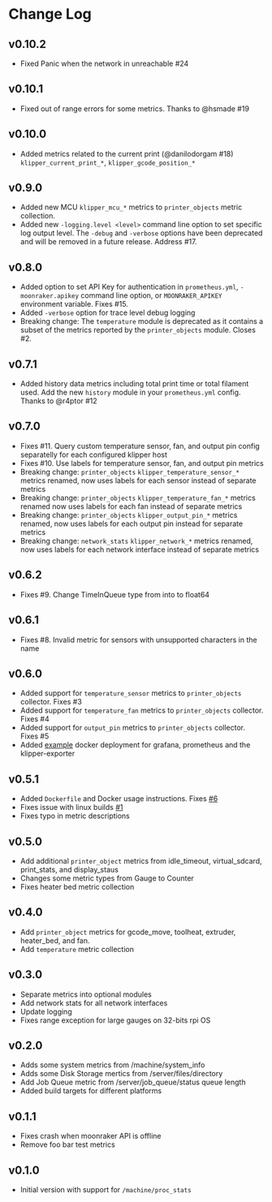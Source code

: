 Change Log
==========

v0.10.2
-------

- Fixed Panic when the network in unreachable #24

v0.10.1
-------

- Fixed out of range errors for some metrics. Thanks to @hsmade #19

v0.10.0
-------

- Added metrics related to the current print (@danilodorgam #18)
  `klipper_current_print_*`, `klipper_gcode_position_*`

v0.9.0
------

- Added new MCU `klipper_mcu_*` metrics to `printer_objects` metric collection.
- Added new `-logging.level <level>` command line option to set specific log
  output level. The `-debug` and `-verbose` options have been deprecated and
  will be removed in a future release. Address #17.

v0.8.0
------

- Added option to set API Key for authentication in `prometheus.yml`, `-moonraker.apikey`
  command line option, or `MOONRAKER_APIKEY` environment variable. Fixes #15.
- Added `-verbose` option for trace level debug logging
- Breaking change: The `temperature` module is deprecated as it contains a subset
  of the metrics reported by the `printer_objects` module. Closes #2.

v0.7.1
------

- Added history data metrics including total print time or total filament used.
  Add the new `history` module in your `prometheus.yml` config. Thanks to @r4ptor #12

v0.7.0
------

- Fixes #11. Query custom temperature sensor, fan, and output pin config separatelly
  for each configured klipper host
- Fixes #10. Use labels for temperature sensor, fan, and output pin metrics
- Breaking change: `printer_objects` `klipper_temperature_sensor_*` metrics
  renamed, now uses labels for each sensor instead of separate metrics
- Breaking change: `printer_objects` `klipper_temperature_fan_*` metrics
  renamed now uses labels for each fan instead of separate metrics
- Breaking change: `printer_objects` `klipper_output_pin_*` metrics renamed, now
  uses labels for each output pin instead for separate metrics
- Breaking change: `network_stats` `klipper_network_*` metrics renamed, now
  uses labels for each network interface instead of separate metrics

v0.6.2
------

- Fixes #9. Change TimeInQueue type from into to float64

v0.6.1
------

- Fixes #8. Invalid metric for sensors with unsupported characters in the name

v0.6.0
------

- Added support for `temperature_sensor` metrics to `printer_objects` collector. Fixes #3
- Added support for `temperature_fan` metrics to `printer_objects` collector. Fixes #4
- Added support for `output_pin` metrics to `printer_objects` collector. Fixes #5
- Added [example](./example/) docker deployment for grafana, prometheus and the klipper-exporter

v0.5.1
------

- Added `Dockerfile` and Docker usage instructions. Fixes [#6](https://github.com/scross01/prometheus-klipper-exporter/issues/6)
- Fixes issue with linux builds [#1](https://github.com/scross01/prometheus-klipper-exporter/issues/1)
- Fixes typo in metric descriptions

v0.5.0
------

- Add additional `printer_object` metrics from idle_timeout, virtual_sdcard, print_stats, and display_staus
- Changes some metric types from Gauge to Counter
- Fixes heater bed metric collection

v0.4.0
------

- Add `printer_object` metrics for gcode_move, toolheat, extruder, heater_bed, and fan.
- Add `temperature` metric collection

v0.3.0
------

- Separate metrics into optional modules
- Add network stats for all network interfaces
- Update logging
- Fixes range exception for large gauges on 32-bits rpi OS

v0.2.0
------

- Adds some system metrics from /machine/system_info 
- Adds some Disk Storage mertics from /server/files/directory
- Add Job Queue metric from /server/job_queue/status queue length
- Added build targets for different platforms

v0.1.1
------

- Fixes crash when moonraker API is offline
- Remove foo bar test metrics

v0.1.0
------

- Initial version with support for `/machine/proc_stats`
